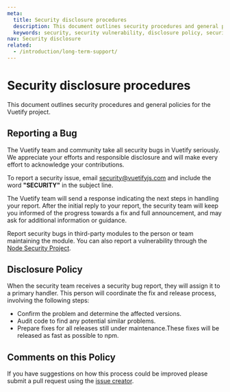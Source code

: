 ```yaml
---
meta:
  title: Security disclosure procedures
  description: This document outlines security procedures and general policies for the Vuetify project.
  keywords: security, security vulnerability, disclosure policy, security disclosure
nav: Security disclosure
related:
  - /introduction/long-term-support/
---
```


# Security disclosure procedures

This document outlines security procedures and general policies for the Vuetify project.

<entry-ad />

## Reporting a Bug

The Vuetify team and community take all security bugs in Vuetify seriously. We appreciate your efforts and responsible disclosure and will make every effort to acknowledge your contributions.

To report a security issue, email [security@vuetifyjs.com](mailto:security@vuetifyjs.com?subject=SECURITY) and include the word **\"SECURITY\"** in the subject line.

The Vuetify team will send a response indicating the next steps in handling your report. After the initial reply to your report, the security team will keep you informed of the progress towards a fix and full announcement, and may ask for additional information or guidance.

Report security bugs in third-party modules to the person or team maintaining the module. You can also report a vulnerability through the [Node Security Project](https://nodesecurity.io/report).

## Disclosure Policy

When the security team receives a security bug report, they will assign it to a primary handler. This person will coordinate the fix and release process, involving the following steps:

- Confirm the problem and determine the affected versions.
- Audit code to find any potential similar problems.
- Prepare fixes for all releases still under maintenance.These fixes will be released as fast as possible to npm.

## Comments on this Policy

If you have suggestions on how this process could be improved please submit a pull request using the [issue creator](https://issues.vuetifyjs.com).

<backmatter />
